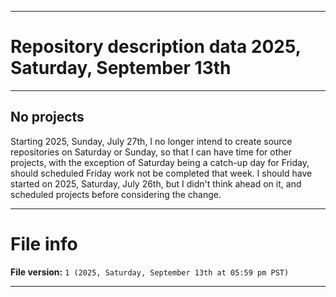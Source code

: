 
***

# Repository description data 2025, Saturday, September 13th

---

## No projects

Starting 2025, Sunday, July 27th, I no longer intend to create source repositories on Saturday or Sunday, so that I can have time for other projects, with the exception of Saturday being a catch-up day for Friday, should scheduled Friday work not be completed that week. I should have started on 2025, Saturday, July 26th, but I didn't think ahead on it, and scheduled projects before considering the change.

***

# File info

**File version:** `1 (2025, Saturday, September 13th at 05:59 pm PST)`

***

